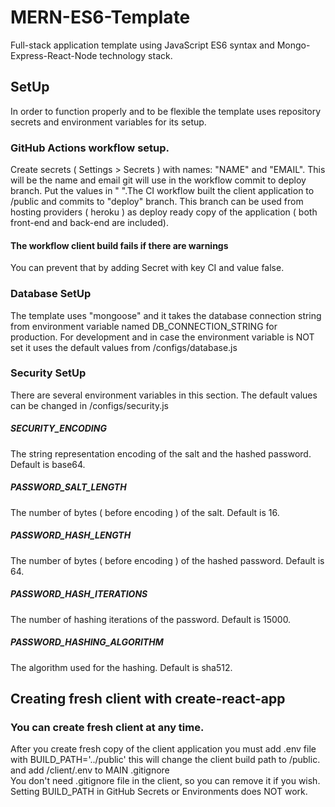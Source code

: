 # MERN-ES6-Template
Full-stack application template using JavaScript ES6 syntax and Mongo-Express-React-Node technology stack.

## SetUp
In order to function properly and to be flexible the template uses repository secrets
and environment variables for its setup.

### GitHub Actions workflow setup.
Create secrets ( Settings > Secrets ) with names: "NAME" and "EMAIL". 
This will be the name and email git will use in the workflow commit to deploy branch.
Put the values in " ".The CI workflow built the client application to /public and 
commits to "deploy" branch. This branch can be used from hosting providers ( heroku )
as deploy ready copy of the application ( both front-end and back-end are included).

#### The workflow client build fails if there are warnings
You can prevent that by adding Secret with key CI and value false.

### Database SetUp
The template uses "mongoose" and it takes the database connection string
from environment variable named DB_CONNECTION_STRING for production.
For development and in case the environment variable is NOT set it uses
the default values from /configs/database.js

### Security SetUp
There are several environment variables in this section. 
The default values can be changed in /configs/security.js

##### SECURITY_ENCODING
The string representation encoding of the salt and the hashed password.
Default is base64.
##### PASSWORD_SALT_LENGTH
The number of bytes ( before encoding ) of the salt. Default is 16.
##### PASSWORD_HASH_LENGTH
The number of bytes ( before encoding ) of the hashed password. Default is 64.
##### PASSWORD_HASH_ITERATIONS
The number of hashing iterations of the password. Default is 15000.
##### PASSWORD_HASHING_ALGORITHM
The algorithm used for the hashing. Default is sha512.

## Creating fresh client with create-react-app
### You can create fresh client at any time.
After you create fresh copy of the client application you must add .env file with
BUILD_PATH='../public' this will change the client build path to /public.\
and add /client/.env to MAIN .gitignore\
You don't need .gitignore file in the client, so you can remove it if you wish.\
Setting BUILD_PATH in GitHub Secrets or Environments does NOT work.
